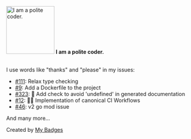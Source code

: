 <img src="https://my-badges.github.io/my-badges/polite-coder.png" alt="I am a polite coder." title="I am a polite coder." width="128">
<strong>I am a polite coder.</strong>
<br><br>

I use words like "thanks" and "please" in my issues:

- <a href="https://github.com/graphql-java-kickstart/graphql-java-tools/issues/111">#111</a>: Relax type checking
- <a href="https://github.com/atextor/owl-cli/issues/9">#9</a>: Add a Dockerfile to the project
- <a href="https://github.com/axone-protocol/contracts/issues/323">#323</a>: 📐 Add check to avoid 'undefined' in generated documentation
- <a href="https://github.com/axone-protocol/prolog/issues/12">#12</a>: 👷🏼 Implementation of canonical CI Workflows
- <a href="https://github.com/expr-lang/expr/issues/46">#46</a>: v2 go mod issue

 And many more...


Created by <a href="https://github.com/my-badges/my-badges">My Badges</a>